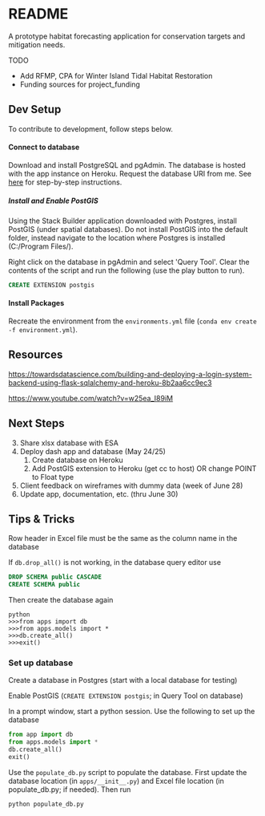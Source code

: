 # README

A prototype habitat forecasting application for conservation targets and mitigation needs.

TODO

* Add RFMP, CPA for Winter Island Tidal Habitat Restoration
* Funding sources for project_funding

## Dev Setup

To contribute to development, follow steps below.

#### Connect to database

Download and install PostgreSQL and pgAdmin. The database is hosted with the app instance on Heroku. Request the database URI from me. See [here](https://eanderson-ei.github.io/ei-dev/data-management/postgres-tutorial/) for step-by-step instructions.

##### Install and Enable PostGIS

Using the Stack Builder application downloaded with Postgres, install PostGIS (under spatial databases). Do not install PostGIS into the default folder, instead navigate to the location where Postgres is installed (C:/Program Files/). 

Right click on the database in pgAdmin and select 'Query Tool'. Clear the contents of the script and run the following (use the play button to run).

```sql
CREATE EXTENSION postgis
```

#### Install Packages

Recreate the environment from the `environments.yml` file (`conda env create -f environment.yml`).

## Resources

https://towardsdatascience.com/building-and-deploying-a-login-system-backend-using-flask-sqlalchemy-and-heroku-8b2aa6cc9ec3

https://www.youtube.com/watch?v=w25ea_I89iM

## Next Steps

3. Share xlsx database with ESA
5. Deploy dash app and database  (May 24/25)
   1. Create database on Heroku
   2. Add PostGIS extension to Heroku (get cc to host) OR change POINT to Float type
8. Client feedback on wireframes with dummy data (week of June 28)
9. Update app, documentation, etc. (thru June 30)

## Tips & Tricks

Row header in Excel file must be the same as the column name in the database

If `db.drop_all()` is not working, in the database query editor use

```SQL
DROP SCHEMA public CASCADE
CREATE SCHEMA public
```

Then create the database again

```
python
>>>from apps import db
>>>from apps.models import *
>>>db.create_all()
>>>exit()
```

### Set up database

Create a database in Postgres (start with a local database for testing)

Enable PostGIS (`CREATE EXTENSION postgis`; in Query Tool on database)

In a prompt window, start a python session. Use the following to set up the database

```python
from app import db
from apps.models import *
db.create_all()
exit()
```

Use the `populate_db.py` script to populate the database. First update the database location (in `apps/__init__.py`) and Excel file location (in populate_db.py; if needed). Then run

```python
python populate_db.py
```




